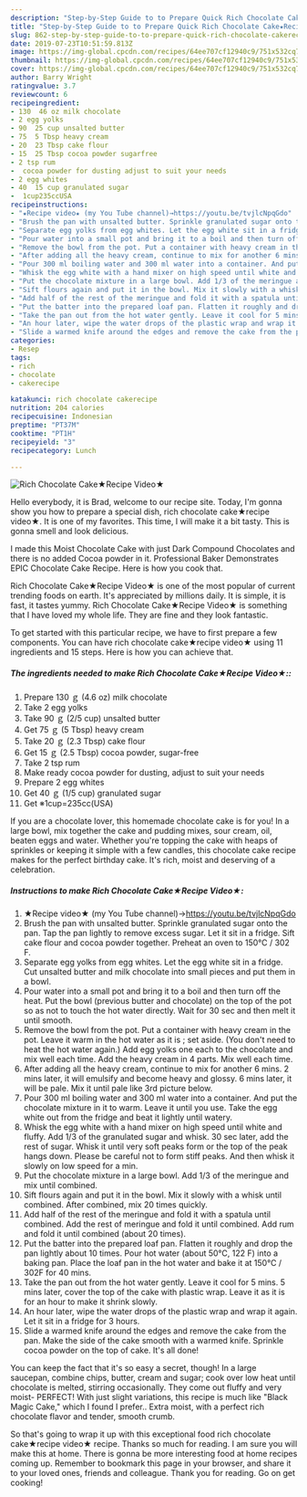 ```yaml
---
description: "Step-by-Step Guide to to Prepare Quick Rich Chocolate Cake★Recipe Video★"
title: "Step-by-Step Guide to to Prepare Quick Rich Chocolate Cake★Recipe Video★"
slug: 862-step-by-step-guide-to-to-prepare-quick-rich-chocolate-cakerecipe-video
date: 2019-07-23T10:51:59.813Z
image: https://img-global.cpcdn.com/recipes/64ee707cf12940c9/751x532cq70/rich-chocolate-cake★recipe-video★-recipe-main-photo.jpg
thumbnail: https://img-global.cpcdn.com/recipes/64ee707cf12940c9/751x532cq70/rich-chocolate-cake★recipe-video★-recipe-main-photo.jpg
cover: https://img-global.cpcdn.com/recipes/64ee707cf12940c9/751x532cq70/rich-chocolate-cake★recipe-video★-recipe-main-photo.jpg
author: Barry Wright
ratingvalue: 3.7
reviewcount: 6
recipeingredient:
- 130  46 oz milk chocolate
- 2 egg yolks
- 90  25 cup unsalted butter
- 75  5 Tbsp heavy cream
- 20  23 Tbsp cake flour
- 15  25 Tbsp cocoa powder sugarfree
- 2 tsp rum
-  cocoa powder for dusting adjust to suit your needs
- 2 egg whites
- 40  15 cup granulated sugar
-  1cup235ccUSA
recipeinstructions:
- "★Recipe video★ (my You Tube channel)→https://youtu.be/tvjlcNpqGdo"
- "Brush the pan with unsalted butter. Sprinkle granulated sugar onto the pan. Tap the pan lightly to remove excess sugar. Let it sit in a fridge. Sift cake flour and cocoa powder together. Preheat an oven to 150℃ / 302 F."
- "Separate egg yolks from egg whites. Let the egg white sit in a fridge. Cut unsalted butter and milk chocolate into small pieces and put them in a bowl."
- "Pour water into a small pot and bring it to a boil and then turn off the heat. Put the bowl (previous butter and chocolate) on the top of the pot so as not to touch the hot water directly. Wait for 30 sec and then melt it until smooth."
- "Remove the bowl from the pot. Put a container with heavy cream in the pot. Leave it warm in the hot water as it is ; set aside. (You don&#39;t need to heat the hot water again.) Add egg yolks one each to the chocolate and mix well each time. Add the heavy cream in 4 parts. Mix well each time."
- "After adding all the heavy cream, continue to mix for another 6 mins. 2 mins later, it will emulsify and become heavy and glossy. 6 mins later, it will be pale. Mix it until pale like 3rd picture below."
- "Pour 300 ml boiling water and 300 ml water into a container. And put the chocolate mixture in it to warm. Leave it until you use. Take the egg white out from the fridge and beat it lightly until watery."
- "Whisk the egg white with a hand mixer on high speed until white and fluffy. Add 1/3 of the granulated sugar and whisk. 30 sec later, add the rest of sugar. Whisk it until very soft peaks form or the top of the peak hangs down. Please be careful not to form stiff peaks. And then whisk it slowly on low speed for a min."
- "Put the chocolate mixture in a large bowl. Add 1/3 of the meringue and mix until combined."
- "Sift flours again and put it in the bowl. Mix it slowly with a whisk until combined. After combined, mix 20 times quickly."
- "Add half of the rest of the meringue and fold it with a spatula until combined. Add the rest of meringue and fold it until combined. Add rum and fold it until combined (about 20 times)."
- "Put the batter into the prepared loaf pan. Flatten it roughly and drop the pan lightly about 10 times. Pour hot water (about 50℃, 122 F) into a baking pan. Place the loaf pan in the hot water and bake it at 150℃ / 302F for 40 mins."
- "Take the pan out from the hot water gently. Leave it cool for 5 mins. 5 mins later, cover the top of the cake with plastic wrap. Leave it as it is for an hour to make it shrink slowly."
- "An hour later, wipe the water drops of the plastic wrap and wrap it again. Let it sit in a fridge for 3 hours."
- "Slide a warmed knife around the edges and remove the cake from the pan. Make the side of the cake smooth with a warmed knife. Sprinkle cocoa powder on the top of cake. It&#39;s all done!"
categories:
- Resep
tags:
- rich
- chocolate
- cakerecipe

katakunci: rich chocolate cakerecipe
nutrition: 204 calories
recipecuisine: Indonesian
preptime: "PT37M"
cooktime: "PT1H"
recipeyield: "3"
recipecategory: Lunch

---
```



![Rich Chocolate Cake★Recipe Video★](https://img-global.cpcdn.com/recipes/64ee707cf12940c9/751x532cq70/rich-chocolate-cake★recipe-video★-recipe-main-photo.jpg)

Hello everybody, it is Brad, welcome to our recipe site. Today, I'm gonna show you how to prepare a special dish, rich chocolate cake★recipe video★. It is one of my favorites. This time, I will make it a bit tasty. This is gonna smell and look delicious.

I made this Moist Chocolate Cake with just Dark Compound Chocolates and there is no added Cocoa powder in it. Professional Baker Demonstrates EPIC Chocolate Cake Recipe. Here is how you cook that.

Rich Chocolate Cake★Recipe Video★ is one of the most popular of current trending foods on earth. It's appreciated by millions daily. It is simple, it is fast, it tastes yummy. Rich Chocolate Cake★Recipe Video★ is something that I have loved my whole life. They are fine and they look fantastic.


To get started with this particular recipe, we have to first prepare a few components. You can have rich chocolate cake★recipe video★ using 11 ingredients and 15 steps. Here is how you can achieve that.

##### The ingredients needed to make Rich Chocolate Cake★Recipe Video★::

1. Prepare 130 ｇ (4.6 oz) milk chocolate
1. Take 2 egg yolks
1. Take 90 ｇ (2/5 cup) unsalted butter
1. Get 75 ｇ (5 Tbsp) heavy cream
1. Take 20 ｇ (2.3 Tbsp) cake flour
1. Get 15 ｇ (2.5 Tbsp) cocoa powder, sugar-free
1. Take 2 tsp rum
1. Make ready  cocoa powder for dusting, adjust to suit your needs
1. Prepare 2 egg whites
1. Get 40 ｇ (1/5 cup) granulated sugar
1. Get  ※1cup=235cc(USA)


If you are a chocolate lover, this homemade chocolate cake is for you! In a large bowl, mix together the cake and pudding mixes, sour cream, oil, beaten eggs and water. Whether you&#39;re topping the cake with heaps of sprinkles or keeping it simple with a few candles, this chocolate cake recipe makes for the perfect birthday cake. It&#39;s rich, moist and deserving of a celebration. 

##### Instructions to make Rich Chocolate Cake★Recipe Video★:

1. ★Recipe video★ (my You Tube channel)→https://youtu.be/tvjlcNpqGdo
1. Brush the pan with unsalted butter. Sprinkle granulated sugar onto the pan. Tap the pan lightly to remove excess sugar. Let it sit in a fridge. Sift cake flour and cocoa powder together. Preheat an oven to 150℃ / 302 F.
1. Separate egg yolks from egg whites. Let the egg white sit in a fridge. Cut unsalted butter and milk chocolate into small pieces and put them in a bowl.
1. Pour water into a small pot and bring it to a boil and then turn off the heat. Put the bowl (previous butter and chocolate) on the top of the pot so as not to touch the hot water directly. Wait for 30 sec and then melt it until smooth.
1. Remove the bowl from the pot. Put a container with heavy cream in the pot. Leave it warm in the hot water as it is ; set aside. (You don&#39;t need to heat the hot water again.) Add egg yolks one each to the chocolate and mix well each time. Add the heavy cream in 4 parts. Mix well each time.
1. After adding all the heavy cream, continue to mix for another 6 mins. 2 mins later, it will emulsify and become heavy and glossy. 6 mins later, it will be pale. Mix it until pale like 3rd picture below.
1. Pour 300 ml boiling water and 300 ml water into a container. And put the chocolate mixture in it to warm. Leave it until you use. Take the egg white out from the fridge and beat it lightly until watery.
1. Whisk the egg white with a hand mixer on high speed until white and fluffy. Add 1/3 of the granulated sugar and whisk. 30 sec later, add the rest of sugar. Whisk it until very soft peaks form or the top of the peak hangs down. Please be careful not to form stiff peaks. And then whisk it slowly on low speed for a min.
1. Put the chocolate mixture in a large bowl. Add 1/3 of the meringue and mix until combined.
1. Sift flours again and put it in the bowl. Mix it slowly with a whisk until combined. After combined, mix 20 times quickly.
1. Add half of the rest of the meringue and fold it with a spatula until combined. Add the rest of meringue and fold it until combined. Add rum and fold it until combined (about 20 times).
1. Put the batter into the prepared loaf pan. Flatten it roughly and drop the pan lightly about 10 times. Pour hot water (about 50℃, 122 F) into a baking pan. Place the loaf pan in the hot water and bake it at 150℃ / 302F for 40 mins.
1. Take the pan out from the hot water gently. Leave it cool for 5 mins. 5 mins later, cover the top of the cake with plastic wrap. Leave it as it is for an hour to make it shrink slowly.
1. An hour later, wipe the water drops of the plastic wrap and wrap it again. Let it sit in a fridge for 3 hours.
1. Slide a warmed knife around the edges and remove the cake from the pan. Make the side of the cake smooth with a warmed knife. Sprinkle cocoa powder on the top of cake. It&#39;s all done!


You can keep the fact that it&#39;s so easy a secret, though! In a large saucepan, combine chips, butter, cream and sugar; cook over low heat until chocolate is melted, stirring occasionally. They come out fluffy and very moist- PERFECT! With just slight variations, this recipe is much like &#34;Black Magic Cake,&#34; which I found I prefer.. Extra moist, with a perfect rich chocolate flavor and tender, smooth crumb. 

So that's going to wrap it up with this exceptional food rich chocolate cake★recipe video★ recipe. Thanks so much for reading. I am sure you will make this at home. There is gonna be more interesting food at home recipes coming up. Remember to bookmark this page in your browser, and share it to your loved ones, friends and colleague. Thank you for reading. Go on get cooking!
